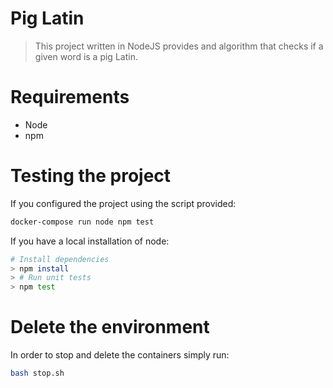 # Pig Latin

> This project written in NodeJS provides and algorithm that checks if a given word is a pig Latin.

# Requirements

* Node
* npm

# Testing the project
If you configured the project using the script provided:
``` bash
docker-compose run node npm test
```

If you have a local installation of node:

``` bash
# Install dependencies
> npm install
> # Run unit tests
> npm test
```

# Delete the environment

In order to stop and delete the containers simply run:

``` bash
bash stop.sh
```